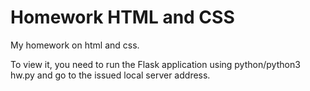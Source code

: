 # Homework HTML and CSS
My homework on html and css.

To view it, you need to run the Flask application using python/python3 hw.py and go to the issued local server address.
